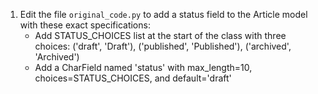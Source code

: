 1. Edit the file `original_code.py` to add a status field to the Article model with these exact specifications:
   - Add STATUS_CHOICES list at the start of the class with three choices: ('draft', 'Draft'), ('published', 'Published'), ('archived', 'Archived')
   - Add a CharField named 'status' with max_length=10, choices=STATUS_CHOICES, and default='draft'
